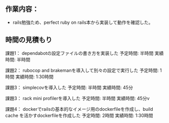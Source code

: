 ## 作業内容：
* rails勉強ため、perfect ruby on rails本から実装して動作を確認した。

## 時間の見積もり
課題1： dependabotの設定ファイルの書き方を実装した
予定時間: 半時間
実績時間: 半時間

課題2： rubocop and brakemanを導入して別々の設定で実行した
予定時間: 1時間
実績時間: 1:30時間

課題3： simplecovを導入した
予定時間: 半時間
実績時間: 45分

課題3： rack mini profilerを導入した
予定時間: 半時間
実績時間: 45分v

課題4： dockerでrailsの基本的なイメージ用のdockerfileを作成し、build cache を活かすdockerfileを作成した
予定時間: 2時間
実績時間: 1:30時間
